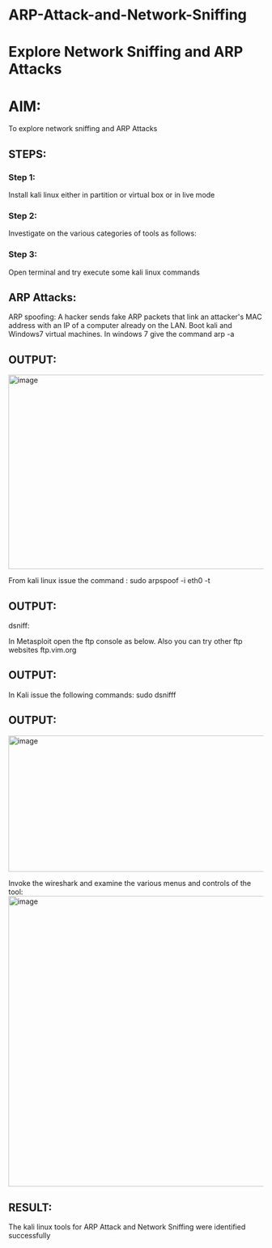 # ARP-Attack-and-Network-Sniffing
# Explore Network Sniffing and ARP Attacks

# AIM:

To explore network sniffing and ARP Attacks

## STEPS:

### Step 1:

Install kali linux either in partition or virtual box or in live mode

### Step 2:

Investigate on the various categories of tools as follows:


### Step 3:
Open terminal and try execute some kali linux commands

## ARP Attacks:  
ARP spoofing: A hacker sends fake ARP packets that link an attacker's MAC address with an IP of a computer already on the LAN. 
Boot kali and Windows7 virtual machines.
In windows 7 give the command arp -a
## OUTPUT:
<img width="639" height="384" alt="image" src="https://github.com/user-attachments/assets/42fce08d-f488-4db9-a322-e5c96a7bc2f8" />



From kali linux issue the command :
sudo arpspoof -i eth0 -t <target system> <gateway>
## OUTPUT:



 dsniff:






In Metasploit open the ftp console as below. Also you can try other ftp websites ftp.vim.org
## OUTPUT:




In Kali issue the following commands:
sudo dsnifff
## OUTPUT:
<img width="613" height="269" alt="image" src="https://github.com/user-attachments/assets/bc1e87dd-d433-4f2d-8eea-60a857c7cafd" />




Invoke the wireshark and examine the various menus  and controls of the tool:
<img width="745" height="574" alt="image" src="https://github.com/user-attachments/assets/2f306ace-ca92-48b1-84df-39b0399e33b6" />



## RESULT:
The kali linux tools for ARP Attack and Network Sniffing were identified successfully
